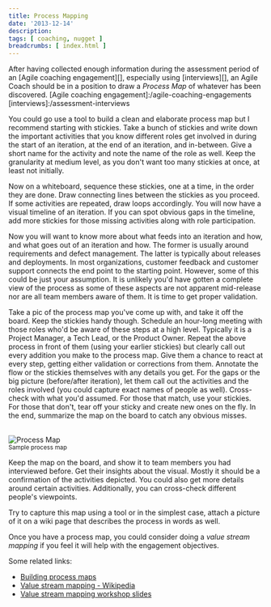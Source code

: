 ```yaml
---
title: Process Mapping
date: '2013-12-14'
description:
tags: [ coaching, nugget ]
breadcrumbs: [ index.html ]
---
```


After having collected enough information during the assessment period of an [Agile coaching engagement][], especially using [interviews][], an Agile Coach should be in a position to draw a *Process Map* of whatever has been discovered.
[Agile coaching engagement]:/agile-coaching-engagements
[interviews]:/assessment-interviews

You could go use a tool to build a clean and elaborate process map but I recommend starting with stickies. Take a bunch of stickies and write down the important activities that you know different roles get involved in during the start of an iteration, at the end of an iteration, and in-between. Give a short name for the activity and note the name of the role as well. Keep the granularity at medium level, as you don't want too many stickies at once, at least not initially.

Now on a whiteboard, sequence these stickies, one at a time, in the order they are done. Draw connecting lines between the stickies as you proceed. If some activities are repeated, draw loops accordingly. You will now have a visual timeline of an iteration. If you can spot obvious gaps in the timeline, add more stickies for those missing activities along with role participation.

Now you will want to know more about what feeds into an iteration and how, and what goes out of an iteration and how. The former is usually around requirements and defect management. The latter is typically about releases and deployments. In most organizations, customer feedback and customer support connects the end point to the starting point. However, some of this could be just your assumption. It is unlikely you'd have gotten a complete view of the process as some of these aspects are not apparent mid-release nor are all team members aware of them. It is time to get proper validation.

Take a pic of the process map you've come up with, and take it off the board. Keep the stickies handy though. Schedule an hour-long meeting with those roles who'd be aware of these steps at a high level. Typically it is a Project Manager, a Tech Lead, or the Product Owner. Repeat the above process in front of them (using your earlier stickies) but clearly call out every addition you make to the process map. Give them a chance to react at every step, getting either validation or corrections from them. Annotate the flow or the stickies themselves with any details you get. For the gaps or the big picture (before/after iteration), let them call out the activities and the roles involved (you could capture exact names of people as well). Cross-check with what you'd assumed. For those that match, use your stickies. For those that don't, tear off your sticky and create new ones on the fly. In the end, summarize the map on the board to catch any obvious misses.

<br><img alt="Process Map" src="{{urls.media}}/images/process-mapping/process-map.png"><br>
<small class="muted">Sample process map</small>

Keep the map on the board, and show it to team members you had interviewed before. Get their insights about the visual. Mostly it should be a confirmation of the activities depicted. You could also get more details around certain activities. Additionally, you can cross-check different people's viewpoints.

Try to capture this map using a tool or in the simplest case, attach a picture of it on a wiki page that describes the process in words as well.

Once you have a process map, you could consider doing a *value stream mapping* if you feel it will help with the engagement objectives.

Some related links:

* [Building process maps](http://www.isixsigma.com/tools-templates/process-mapping/building-valuable-process-maps-takes-skill-and-time/)
* [Value stream mapping - Wikipedia](http://en.wikipedia.org/wiki/Value_stream_mapping)
* [Value stream mapping workshop slides](http://www.slideshare.net/michael.sahota/value-stream-mapping-workshop)
